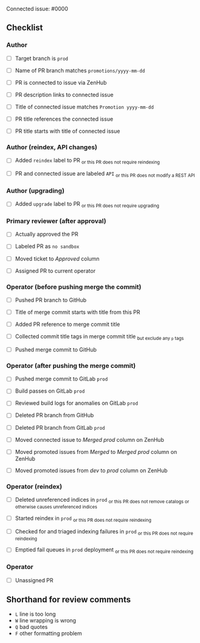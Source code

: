 <!--
This is the PR template for promotion PRs against `prod`.
-->

Connected issue: #0000


## Checklist


### Author

- [ ] Target branch is `prod`
- [ ] Name of PR branch matches `promotions/yyyy-mm-dd`
- [ ] PR is connected to issue via ZenHub
- [ ] PR description links to connected issue
- [ ] Title of connected issue matches `Promotion yyyy-mm-dd`
- [ ] PR title references the connected issue
- [ ] PR title starts with title of connected issue


### Author (reindex, API changes)

- [ ] Added `reindex` label to PR <sub>or this PR does not require reindexing</sub>
- [ ] PR and connected issue are labeled `API` <sub>or this PR does not modify a REST API</sub>


### Author (upgrading)

- [ ] Added `upgrade` label to PR <sub>or this PR does not require upgrading</sub>


### Primary reviewer (after approval)

- [ ] Actually approved the PR
- [ ] Labeled PR as `no sandbox`
- [ ] Moved ticket to *Approved* column
- [ ] Assigned PR to current operator


### Operator (before pushing merge the commit)

- [ ] Pushed PR branch to GitHub
- [ ] Title of merge commit starts with title from this PR
- [ ] Added PR reference to merge commit title
- [ ] Collected commit title tags in merge commit title <sub>but exclude any `p` tags</sub>
- [ ] Pushed merge commit to GitHub


### Operator (after pushing the merge commit)

- [ ] Pushed merge commit to GitLab `prod`
- [ ] Build passes on GitLab `prod`
- [ ] Reviewed build logs for anomalies on GitLab `prod`
- [ ] Deleted PR branch from GitHub
- [ ] Deleted PR branch from GitLab `prod`
- [ ] Moved connected issue to *Merged prod* column on ZenHub
- [ ] Moved promoted issues from *Merged* to *Merged prod* column on ZenHub
- [ ] Moved promoted issues from *dev* to *prod* column on ZenHub


### Operator (reindex)

- [ ] Deleted unreferenced indices in `prod` <sub>or this PR does not remove catalogs or otherwise causes unreferenced indices </sub>
- [ ] Started reindex in `prod` <sub>or this PR does not require reindexing</sub>
- [ ] Checked for and triaged indexing failures in `prod` <sub>or this PR does not require reindexing</sub>
- [ ] Emptied fail queues in `prod` deployment <sub>or this PR does not require reindexing</sub>


### Operator

- [ ] Unassigned PR


## Shorthand for review comments

- `L` line is too long
- `W` line wrapping is wrong
- `Q` bad quotes
- `F` other formatting problem
